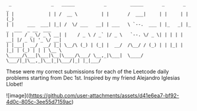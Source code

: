 
```                                                                                                                                                                                  
 _               _   _____           _         _____       _       _   _                 
| |             | | /  __ \         | |       /  ___|     | |     | | (_)                
| |     ___  ___| |_| /  \/ ___   __| | ___   \ `--.  ___ | |_   _| |_ _  ___  _ __  ___ 
| |    / _ \/ _ \ __| |    / _ \ / _` |/ _ \   `--. \/ _ \| | | | | __| |/ _ \| '_ \/ __|
| |___|  __/  __/ |_| \__/\ (_) | (_| |  __/  /\__/ / (_) | | |_| | |_| | (_) | | | \__ \
\_____/\___|\___|\__|\____/\___/ \__,_|\___|  \____/ \___/|_|\__,_|\__|_|\___/|_| |_|___/
```                                                                                                                                                                               
                                                                                                                                                                                  

These were my correct submissions for each of the Leetcode daily problems starting from Dec 1st. Inspired by my friend Alejandro Iglesias Llobet!

![image]((https://github.com/user-attachments/assets/d41e6ea7-bf92-4d0c-805c-3ee55d7159ac)





